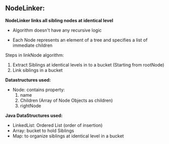 ## NodeLinker:

**NodeLinker links all sibling nodes at identical level**

- Algorithm doesn't have any recursive logic

- Each Node represents an element of a tree and specifies a list of immediate children

Steps in linkNode algorithm:

1. Extract Siblings at identical levels in to a bucket (Starting from rootNode)
2. Link siblings in a bucket

**Datastructures used:**

   - Node: contains property:
     1. name
     2. Children (Array of Node Objects as children)
     3. rightNode

**Java DataStructures used:**
- LinkedList: Ordered List (order of insertion)
- Array: bucket to hold Siblings
- Map: to organize siblings at identical level in a bucket


